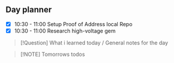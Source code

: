 ## Day planner

- [x] 10:30 - 11:00 Setup Proof of Address local Repo
- [x] 10:30 - 11:00 Research high-voltage gem 

> [!Question] What i learned today / General notes for the day

> [!NOTE] Tomorrows todos
